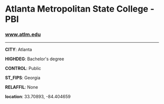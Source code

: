 # Atlanta Metropolitan State College - PBI
### www.atlm.edu
---
**CITY**: Atlanta

**HIGHDEG**: Bachelor's degree

**CONTROL**: Public

**ST_FIPS**: Georgia

**RELAFFIL**: None

**location**: 33.70893, -84.404659